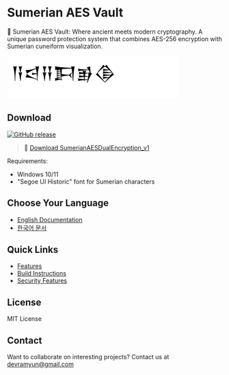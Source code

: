 # Sumerian AES Vault

🏺 Sumerian AES Vault: Where ancient meets modern cryptography. A unique password protection system that combines AES-256 encryption with Sumerian cuneiform visualization.

![Sumerian Text Example](docs/screenshots/sumerian_text.png)

## Download

[![GitHub release](https://img.shields.io/github/v/release/southglory/sumerian-aes-vault?style=for-the-badge)](https://github.com/southglory/sumerian-aes-vault/releases/latest)

> 🚀 [Download SumerianAESDualEncryption_v1](https://github.com/southglory/sumerian-aes-vault/releases/tag/SumerianAESDualEncryption_v1)

Requirements:

- Windows 10/11
- "Segoe UI Historic" font for Sumerian characters

## Choose Your Language

- [English Documentation](docs/README_EN.md)
- [한국어 문서](docs/README_KO.md)

## Quick Links

- [Features](docs/README_EN.md#key-features)
- [Build Instructions](docs/README_EN.md#build-instructions)
- [Security Features](docs/README_EN.md#security-features)

## License

MIT License

## Contact

Want to collaborate on interesting projects? Contact us at devramyun@gmail.com

